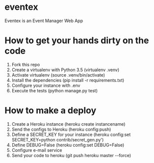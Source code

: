 # eventex
Eventex is an Event Manager Web App 

# How to get your hands dirty on the code

1. Fork this repo
2. Create a virtualenv with Python 3.5 (virtualenv .venv)
3. Activate virtualenv (source .venv/bin/activate)
4. Install the dependencies (pip install -r requirements.txt)
5. Configure your instance with .env 
6. Execute the tests (python manage.py test)

# How to make a deploy

1. Create a Heroku instance (heroku create instancename)
2. Send the configs to Heroku (heroku config:push)
3. Define a SECRET_KEY for your instance (heroku config:set SECRET_KEY=python contrib/secret_gen.py')
4. Define DEBUG=False (heroku config:set DEBUG=False)
5. Configure e-mail service
6. Send your code to heroku (git push heroku master --force)


